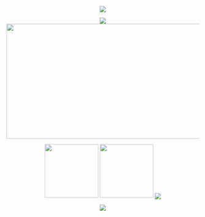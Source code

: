 <p align="center">
<img src="https://capsule-render.vercel.app/api?type=waving&color=timeGradient&height=200&&section=header&text=Welcome+visitors&fontSize=60&fontAlign=50&fontAlignY=30&desc=I'm+HeartFire,wishing+you+happiness+every+day!&descAlign=50&descSize=30&descAlignY=60&animation=twinkling" />
</p>
<p align="center">
<img src="https://readme-typing-svg.demolab.com?font=Orbitron&size=25&pause=100&center=true&vCenter=true&random=false&width=750&lines=Different+trains+are+all+heading+towards+better+places!;不同的列车都在开往更好的地方!" />
<img width="900" height="300" src="https://github-readme-activity-graph.vercel.app/graph?username=Heart-fire&theme=github-compact&hide_border=true&area=true">
</p>

<!--   网址:  https://github.com/antonkomarev/github-profile-views-counter -->
<!-- 已注释 <p align="center">
<a href="https://github.com/Heart-fire"><img src="https://img.shields.io/badge/GitHub-Heart_fire-blue?logo=github" /></a>
<a href=""><img src="https://img.shields.io/badge/CSDN-猿头儿-red" /></a>
<a href=""><img src="https://img.shields.io/badge/哔哩哔哩-心火2024-pink?logo=bilibili" /></a>
<img src="https://img.shields.io/badge/QQ-395796155-green?logo=tencentqq" />
<img src="https://img.shields.io/badge/wechat-green?logo=tencentwechat" />
<img src="https://komarev.com/ghpvc/?username=Xinhuo2022&abbreviated=true&color=yellow" />
</p>
<img src="https://camo.githubusercontent.com/f50234cb9f1be4beead6b35d3f6ec558561a79c263728818838447aa56cb5401/68747470733a2f2f63646e2e6a7364656c6976722e6e65742f67682f73756e3032323553554e2f73756e3032323553554e2f6173736574732f696d616765732f68722e676966" />
-->

<p align="center">
<!-- ## 今年汇总(This year's summary) -->
<img align="" height="140px" src="https://github-readme-stats.vercel.app/api?username=Heart-fire&show_icons=true&theme=radical&hide_title=true&hide_border=true&layout=compact&bg_color=0,73FA79,73FDFF,D783FF&theme=graywhite&locale=cn" />
<img align="" height="140px" src="https://github-readme-stats.vercel.app/api/top-langs/?username=Heart-fire&hide_title=true&hide_border=true&layout=compact&bg_color=0,73FA79,73FDFF,D783FF&theme=graywhite&locale=cn" />
<!-- https://github.com/tandpfun/skill-icons语言图标 -->
<img align="center" src="https://skillicons.dev/icons?i=java,vue,spring,redis,linux,py,mysql,webstorm,idea,html,css,c,js,ts,docker&theme=light" />
</p>

<!-- 已注释
 ### 交个朋友 👬🏻
<img src="https://media.giphy.com/media/LnQjpWaON8nhr21vNW/giphy.gif" width="100">
<em><b>I love to make friends.</b> so if you want to say <b>hi, I'll be happy to meet you more!</b> 😊</em> 
-->

<!-- 
<p align="center">
<img width="830" height= 160px src="https://camo.githubusercontent.com/958d3c4a2ec51daf18c5eeed23bed3f039ca13a6aa96a056b7883d9a642c5fbf/68747470733a2f2f63646e2e6a7364656c6976722e6e65742f67682f73756e3032323553554e2f73756e3032323553554e2f6173736574732f696d616765732f69636f6e2e706e67">
</p>
-->

<!-- https://github.com/kyechan99/capsule-render -->
<p align="center">
<img src="https://capsule-render.vercel.app/api?type=waving&color=timeGradient&height=200&&section=footer&text=THE%20END!&fontSize=60&fontAlign=50&fontAlignY=70&desc=Hope%20your%20program%20is%20bug-free!&descAlign=50&descSize=30&descAlignY=40&animation=twinkling">
</p>
